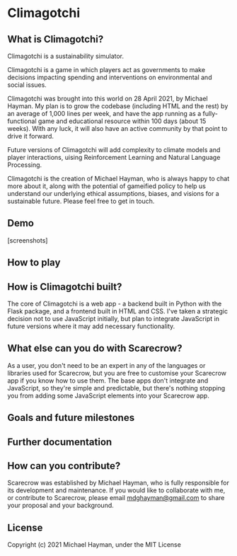 # Climagotchi


## What is Climagotchi?

Climagotchi is a sustainability simulator.

Climagotchi is a game in which players act as governments to make decisions
impacting spending and interventions on environmental and social issues.

Climagotchi was brought into this world on 28 April 2021, by Michael
Hayman. My plan is to grow the codebase (including HTML and the rest) by
an average of 1,000 lines per week, and have the app running as a
fully-functional game and educational resource within 100 days (about 15
weeks). With any luck, it will also have an active community by that point
to drive it forward.

Future versions of Climagotchi will add complexity to climate models and
player interactions, uising Reinforcement Learning and Natural Language
Processing.

Climagotchi is the creation of Michael Hayman, who is always happy to chat
more about it, along with the potential of gameified policy to help us
understand our underlying ethical assumptions, biases, and visions for a
sustainable future. Please feel free to get in touch.


## Demo
[screenshots]


## How to play



## How is Climagotchi built?

The core of Climagotchi is a web app - a backend built in Python with the Flask
package, and a frontend built in HTML and CSS. I've taken a strategic decision
not to use JavaScript initially, but plan to integrate JavaScript in future
versions where it may add necessary functionality.


## What else can you do with Scarecrow?

As a user, you don't need to be an expert in any of the languages or libraries
used for Scarecrow, but you are free to customise your Scarecrow app if you know
how to use them. The base apps don't integrate and JavaScript, so they're simple
and predictable, but there's nothing stopping you from adding some JavaScript
elements into your Scarecrow app.


## Goals and future milestones


## Further documentation


## How can you contribute?

Scarecrow was established by Michael Hayman, who is fully responsible for its
development and maintenance. If you would like to collaborate with me, or
contribute to Scarecrow, please email mdghayman@gmail.com to share your
proposal and your background.


## License

Copyright (c) 2021 Michael Hayman, under the MIT License
